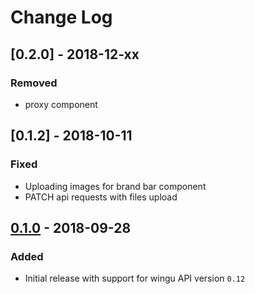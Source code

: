 Change Log
==========

## [0.2.0] - 2018-12-xx
### Removed
- proxy component

## [0.1.2] - 2018-10-11
### Fixed
- Uploading images for brand bar component
- PATCH api requests with files upload

## [0.1.0] - 2018-09-28
### Added
- Initial release with support for wingu API version `0.12`

[0.1.0]: https://github.com/wingu-GmbH/wingu-sdk-php/releases/tag/0.1.0
